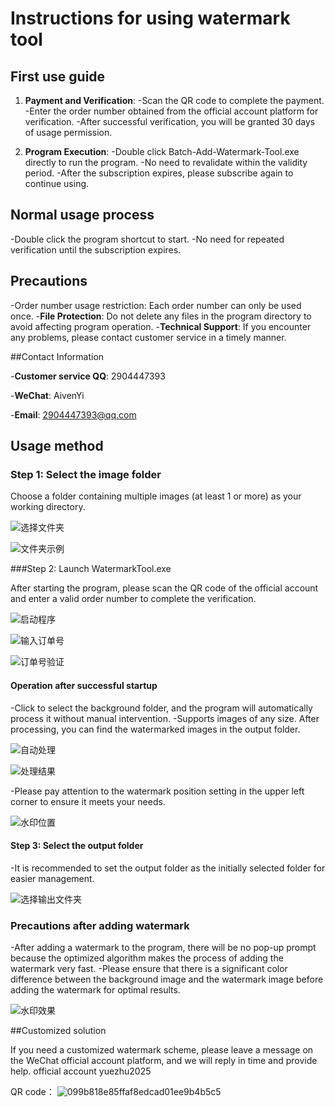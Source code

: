 # Instructions for using watermark tool

## First use guide

1. **Payment and Verification**:
-Scan the QR code to complete the payment.
-Enter the order number obtained from the official account platform for verification.
-After successful verification, you will be granted 30 days of usage permission.


3. **Program Execution**:
-Double click Batch-Add-Watermark-Tool.exe directly to run the program.
-No need to revalidate within the validity period.
-After the subscription expires, please subscribe again to continue using.


## Normal usage process
-Double click the program shortcut to start.
-No need for repeated verification until the subscription expires.


## Precautions
-Order number usage restriction: Each order number can only be used once.
-**File Protection**: Do not delete any files in the program directory to avoid affecting program operation.
-**Technical Support**: If you encounter any problems, please contact customer service in a timely manner.


##Contact Information

-**Customer service QQ**: 2904447393

-**WeChat**: AivenYi

-**Email**: 2904447393@qq.com

## Usage method

### Step 1: Select the image folder

Choose a folder containing multiple images (at least 1 or more) as your working directory.

![选择文件夹](https://github.com/user-attachments/assets/b97fd568-50b5-4fcd-9c7a-d6e35257bde7)

![文件夹示例](https://github.com/user-attachments/assets/fb3ce5bf-0002-474f-a680-6e044b186561)

###Step 2: Launch WatermarkTool.exe

After starting the program, please scan the QR code of the official account and enter a valid order number to complete the verification.

![启动程序](https://github.com/user-attachments/assets/8e3bdaaa-a31e-446d-b2cd-7cd0b0750d40)

![输入订单号](https://github.com/user-attachments/assets/e758e4b4-572f-46b9-b855-e14f2ca53e8b)

![订单号验证](https://github.com/user-attachments/assets/3651f9ba-9e90-48ff-9f7d-4b6886861c67)

#### Operation after successful startup

-Click to select the background folder, and the program will automatically process it without manual intervention.
-Supports images of any size. After processing, you can find the watermarked images in the output folder.

![自动处理](https://github.com/user-attachments/assets/cb14fa83-7242-4a0b-b1b2-45b216944734)

![处理结果](https://github.com/user-attachments/assets/e4136d81-26e8-4cda-a7cd-f648fc1604d3)

-Please pay attention to the watermark position setting in the upper left corner to ensure it meets your needs.

![水印位置](https://github.com/user-attachments/assets/c4481d5b-bc3f-474a-9016-727de52639ab)

#### Step 3: Select the output folder
-It is recommended to set the output folder as the initially selected folder for easier management.

![选择输出文件夹](https://github.com/user-attachments/assets/3ddcf722-6128-490c-8803-e87a788e9479)

### Precautions after adding watermark
-After adding a watermark to the program, there will be no pop-up prompt because the optimized algorithm makes the process of adding the watermark very fast.
-Please ensure that there is a significant color difference between the background image and the watermark image before adding the watermark for optimal results.

![水印效果](https://github.com/user-attachments/assets/71fd9734-1f82-4ed6-93aa-cb81ad7db4b9)

##Customized solution

If you need a customized watermark scheme, please leave a message on the WeChat official account platform, and we will reply in time and provide help.
official account yuezhu2025

QR code：
![099b818e85ffaf8edcad01ee9b4b5c5](https://github.com/user-attachments/assets/38be3cca-0334-4b77-a0df-4d6e60ae2102)

